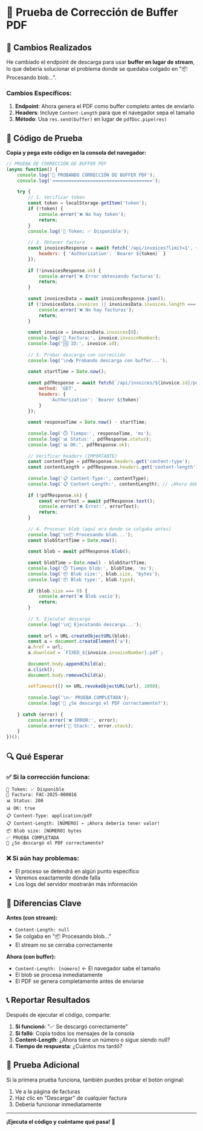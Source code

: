 # 🧪 Prueba de Corrección de Buffer PDF

## 🔧 Cambios Realizados

He cambiado el endpoint de descarga para usar **buffer en lugar de stream**, lo que debería solucionar el problema donde se quedaba colgado en "📦 Procesando blob...".

### Cambios Específicos:
1. **Endpoint**: Ahora genera el PDF como buffer completo antes de enviarlo
2. **Headers**: Incluye `Content-Length` para que el navegador sepa el tamaño
3. **Método**: Usa `res.send(buffer)` en lugar de `pdfDoc.pipe(res)`

## 🚀 Código de Prueba

**Copia y pega este código en la consola del navegador:**

```javascript
// PRUEBA DE CORRECCIÓN DE BUFFER PDF
(async function() {
    console.log('🧪 PROBANDO CORRECCIÓN DE BUFFER PDF');
    console.log('=====================================');
    
    try {
        // 1. Verificar token
        const token = localStorage.getItem('token');
        if (!token) {
            console.error('❌ No hay token');
            return;
        }
        console.log('🔑 Token: ✅ Disponible');
        
        // 2. Obtener factura
        const invoicesResponse = await fetch('/api/invoices?limit=1', {
            headers: { 'Authorization': `Bearer ${token}` }
        });
        
        if (!invoicesResponse.ok) {
            console.error('❌ Error obteniendo facturas');
            return;
        }
        
        const invoicesData = await invoicesResponse.json();
        if (!invoicesData.invoices || invoicesData.invoices.length === 0) {
            console.error('❌ No hay facturas');
            return;
        }
        
        const invoice = invoicesData.invoices[0];
        console.log('🎯 Factura:', invoice.invoiceNumber);
        console.log('🆔 ID:', invoice.id);
        
        // 3. Probar descarga con corrección
        console.log('\n📥 Probando descarga con buffer...');
        
        const startTime = Date.now();
        
        const pdfResponse = await fetch(`/api/invoices/${invoice.id}/pdf`, {
            method: 'GET',
            headers: {
                'Authorization': `Bearer ${token}`
            }
        });
        
        const responseTime = Date.now() - startTime;
        
        console.log('⏱️ Tiempo:', responseTime, 'ms');
        console.log('📊 Status:', pdfResponse.status);
        console.log('📊 OK:', pdfResponse.ok);
        
        // Verificar headers (IMPORTANTE)
        const contentType = pdfResponse.headers.get('content-type');
        const contentLength = pdfResponse.headers.get('content-length');
        
        console.log('📋 Content-Type:', contentType);
        console.log('📋 Content-Length:', contentLength); // ¡Ahora debería tener valor!
        
        if (!pdfResponse.ok) {
            const errorText = await pdfResponse.text();
            console.error('❌ Error:', errorText);
            return;
        }
        
        // 4. Procesar blob (aquí era donde se colgaba antes)
        console.log('\n📦 Procesando blob...');
        const blobStartTime = Date.now();
        
        const blob = await pdfResponse.blob();
        
        const blobTime = Date.now() - blobStartTime;
        console.log('⏱️ Tiempo blob:', blobTime, 'ms');
        console.log('📦 Blob size:', blob.size, 'bytes');
        console.log('📦 Blob type:', blob.type);
        
        if (blob.size === 0) {
            console.error('❌ Blob vacío');
            return;
        }
        
        // 5. Ejecutar descarga
        console.log('\n💾 Ejecutando descarga...');
        
        const url = URL.createObjectURL(blob);
        const a = document.createElement('a');
        a.href = url;
        a.download = `FIXED_${invoice.invoiceNumber}.pdf`;
        
        document.body.appendChild(a);
        a.click();
        document.body.removeChild(a);
        
        setTimeout(() => URL.revokeObjectURL(url), 1000);
        
        console.log('\n✅ PRUEBA COMPLETADA');
        console.log('🎉 ¿Se descargó el PDF correctamente?');
        
    } catch (error) {
        console.error('❌ ERROR:', error);
        console.error('📄 Stack:', error.stack);
    }
})();
```

## 🔍 Qué Esperar

### ✅ Si la corrección funciona:
```
🔑 Token: ✅ Disponible
🎯 Factura: FAC-2025-000016
📊 Status: 200
📊 OK: true
📋 Content-Type: application/pdf
📋 Content-Length: [NÚMERO] ← ¡Ahora debería tener valor!
📦 Blob size: [NÚMERO] bytes
✅ PRUEBA COMPLETADA
🎉 ¿Se descargó el PDF correctamente?
```

### ❌ Si aún hay problemas:
- El proceso se detendrá en algún punto específico
- Veremos exactamente dónde falla
- Los logs del servidor mostrarán más información

## 🎯 Diferencias Clave

**Antes (con stream):**
- `Content-Length: null`
- Se colgaba en "📦 Procesando blob..."
- El stream no se cerraba correctamente

**Ahora (con buffer):**
- `Content-Length: [número]` ← El navegador sabe el tamaño
- El blob se procesa inmediatamente
- El PDF se genera completamente antes de enviarse

## 📞 Reportar Resultados

Después de ejecutar el código, comparte:

1. **Si funcionó**: "✅ Se descargó correctamente"
2. **Si falló**: Copia todos los mensajes de la consola
3. **Content-Length**: ¿Ahora tiene un número o sigue siendo null?
4. **Tiempo de respuesta**: ¿Cuántos ms tardó?

## 🔄 Prueba Adicional

Si la primera prueba funciona, también puedes probar el botón original:
1. Ve a la página de facturas
2. Haz clic en "Descargar" de cualquier factura
3. Debería funcionar inmediatamente

---

**¡Ejecuta el código y cuéntame qué pasa!** 🚀